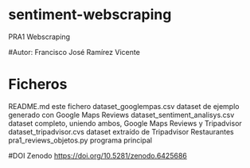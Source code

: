 # sentiment-webscraping
PRA1 Webscraping

#Autor: 
Francisco José Ramírez Vicente

# Ficheros
README.md este fichero
dataset_googlempas.csv          dataset de ejemplo generado con Google Maps Reviews
dataset_sentiment_analisys.csv  dataset completo, uniendo ambos, Google Maps Reviews y Tripadvisor
dataset_tripadvisor.cvs         dataset extraído de Tripadvisor Restaurantes
pra1_reviews_objetos.py         programa principal

#DOI Zenodo
https://doi.org/10.5281/zenodo.6425686

